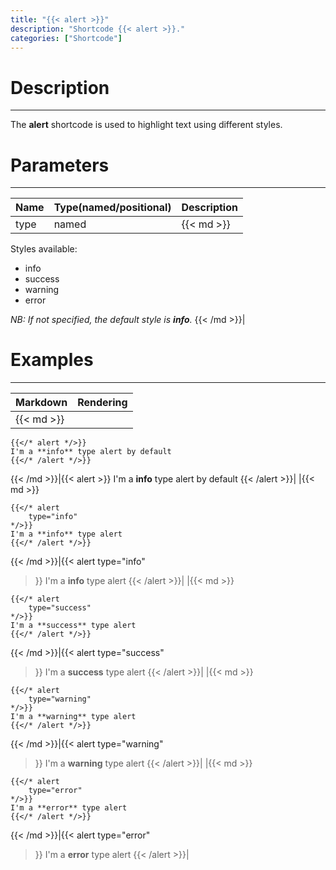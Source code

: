```yaml
---
title: "{{< alert >}}"
description: "Shortcode {{< alert >}}."
categories: ["Shortcode"]
---
```


# Description
---

The **alert** shortcode is used to highlight text using different styles.

# Parameters
---

| Name | Type(named/positional) | Description |
| ---- | ---------------------- | ----------- |
| type| named |{{< md >}}
Styles available:
* info
* success
* warning
* error

*NB: If not specified, the default style is **info**.*
{{< /md >}}|

# Examples
---

| Markdown | Rendering |
| -------- | --------- |
|{{< md >}}
```
{{</* alert */>}}
I'm a **info** type alert by default
{{</* /alert */>}}
```
{{< /md >}}|{{< alert >}}
I'm a **info** type alert by default
{{< /alert >}}|
|{{< md >}}
```
{{</* alert
    type="info"
*/>}}
I'm a **info** type alert
{{</* /alert */>}}
```
{{< /md >}}|{{< alert
    type="info"
>}}
I'm a **info** type alert
{{< /alert >}}|
|{{< md >}}
```
{{</* alert
    type="success"
*/>}}
I'm a **success** type alert
{{</* /alert */>}}
```
{{< /md >}}|{{< alert
    type="success"
>}}
I'm a **success** type alert
{{< /alert >}}|
|{{< md >}}
```
{{</* alert
    type="warning"
*/>}}
I'm a **warning** type alert
{{</* /alert */>}}
```
{{< /md >}}|{{< alert
    type="warning"
>}}
I'm a **warning** type alert
{{< /alert >}}|
|{{< md >}}
```
{{</* alert
    type="error"
*/>}}
I'm a **error** type alert
{{</* /alert */>}}
```
{{< /md >}}|{{< alert
    type="error"
>}}
I'm a **error** type alert
{{< /alert >}}|
